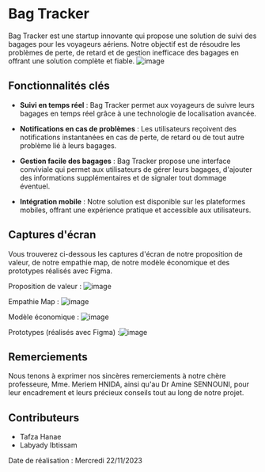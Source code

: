 # Bag Tracker

Bag Tracker est une startup innovante qui propose une solution de suivi des bagages pour les voyageurs aériens. Notre objectif est de résoudre les problèmes de perte, de retard et de gestion inefficace des bagages en offrant une solution complète et fiable.
![image](https://github.com/ibtissam01/StartUp_BagTracker/assets/89752387/a2b797cc-5e61-4ba9-b3b6-cb72fb374799)


## Fonctionnalités clés

- **Suivi en temps réel** : Bag Tracker permet aux voyageurs de suivre leurs bagages en temps réel grâce à une technologie de localisation avancée.

- **Notifications en cas de problèmes** : Les utilisateurs reçoivent des notifications instantanées en cas de perte, de retard ou de tout autre problème lié à leurs bagages.

- **Gestion facile des bagages** : Bag Tracker propose une interface conviviale qui permet aux utilisateurs de gérer leurs bagages, d'ajouter des informations supplémentaires et de signaler tout dommage éventuel.

- **Intégration mobile** : Notre solution est disponible sur les plateformes mobiles, offrant une expérience pratique et accessible aux utilisateurs.

## Captures d'écran

Vous trouverez ci-dessous les captures d'écran de notre proposition de valeur, de notre empathie map, de notre modèle économique et des prototypes réalisés avec Figma.

Proposition de valeur : ![image](https://github.com/ibtissam01/StartUp_BagTracker/assets/89752387/e7686a59-4984-4397-99ef-3db85a2cb564)

Empathie Map : ![image](https://github.com/ibtissam01/StartUp_BagTracker/assets/89752387/647046d6-f904-492b-bde8-d936561b86c8)

Modèle économique : ![image](https://github.com/ibtissam01/StartUp_BagTracker/assets/89752387/124b8159-d0b7-4f14-8c8d-e85253ecf7d1)


Prototypes (réalisés avec Figma) :![image](https://github.com/ibtissam01/StartUp_BagTracker/assets/89752387/bfeb6c75-e692-40c2-8107-1a86b11bd4ee)


## Remerciements

Nous tenons à exprimer nos sincères remerciements à notre chère professeure, Mme. Meriem HNIDA, ainsi qu'au Dr Amine SENNOUNI, pour leur encadrement et leurs précieux conseils tout au long de notre projet.

## Contributeurs

- Tafza Hanae
- Labyady Ibtissam

Date de réalisation : Mercredi 22/11/2023

